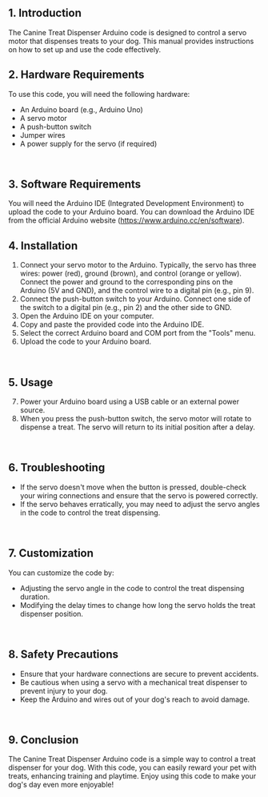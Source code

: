 ## 1. Introduction
The Canine Treat Dispenser Arduino code is designed to control a servo motor that dispenses treats to your dog. This manual provides instructions on how to set up and use the code effectively.
<br>

## 2. Hardware Requirements
To use this code, you will need the following hardware:
<br>
- An Arduino board (e.g., Arduino Uno)
- A servo motor
- A push-button switch
- Jumper wires
- A power supply for the servo (if required)
<br>

## 3. Software Requirements
You will need the Arduino IDE (Integrated Development Environment) to upload the code to your Arduino board. You can download the Arduino IDE from the official Arduino website (https://www.arduino.cc/en/software).
<br>

## 4. Installation
1. Connect your servo motor to the Arduino. Typically, the servo has three wires: power (red), ground (brown), and control (orange or yellow). Connect the power and ground to the corresponding pins on the Arduino (5V and GND), and the control wire to a digital pin (e.g., pin 9).
2. Connect the push-button switch to your Arduino. Connect one side of the switch to a digital pin (e.g., pin 2) and the other side to GND.
3. Open the Arduino IDE on your computer.
4. Copy and paste the provided code into the Arduino IDE.
5. Select the correct Arduino board and COM port from the "Tools" menu.
6. Upload the code to your Arduino board.
<br>

## 5. Usage
7. Power your Arduino board using a USB cable or an external power source.
8. When you press the push-button switch, the servo motor will rotate to dispense a treat. The servo will return to its initial position after a delay.
<br>

## 6. Troubleshooting
- If the servo doesn't move when the button is pressed, double-check your wiring connections and ensure that the servo is powered correctly.
- If the servo behaves erratically, you may need to adjust the servo angles in the code to control the treat dispensing.
<br>

## 7. Customization
You can customize the code by:
- Adjusting the servo angle in the code to control the treat dispensing duration.
- Modifying the delay times to change how long the servo holds the treat dispenser position.
<br>

## 8. Safety Precautions
- Ensure that your hardware connections are secure to prevent accidents.
- Be cautious when using a servo with a mechanical treat dispenser to prevent injury to your dog.
- Keep the Arduino and wires out of your dog's reach to avoid damage.
<br>

## 9. Conclusion
The Canine Treat Dispenser Arduino code is a simple way to control a treat dispenser for your dog. With this code, you can easily reward your pet with treats, enhancing training and playtime. Enjoy using this code to make your dog's day even more enjoyable!
